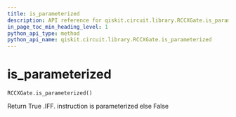 ```yaml
---
title: is_parameterized
description: API reference for qiskit.circuit.library.RCCXGate.is_parameterized
in_page_toc_min_heading_level: 1
python_api_type: method
python_api_name: qiskit.circuit.library.RCCXGate.is_parameterized
---
```


# is\_parameterized

<span id="qiskit.circuit.library.RCCXGate.is_parameterized" />

`RCCXGate.is_parameterized()`

Return True .IFF. instruction is parameterized else False

